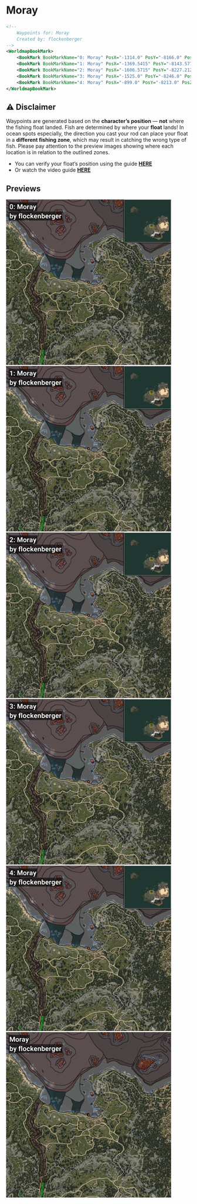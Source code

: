 # Moray
```xml
<!--
    Waypoints for: Moray
    Created by: flockenberger
-->
<WorldmapBookMark>
    <BookMark BookMarkName="0: Moray" PosX="-1314.0" PosY="-8166.0" PosZ="87597.0" />
    <BookMark BookMarkName="1: Moray" PosX="-1369.5415" PosY="-8143.5776" PosZ="87512.96" />
    <BookMark BookMarkName="2: Moray" PosX="-1606.5715" PosY="-8227.212" PosZ="87909.43" />
    <BookMark BookMarkName="3: Moray" PosX="-1525.0" PosY="-8246.0" PosZ="87945.0" />
    <BookMark BookMarkName="4: Moray" PosX="-899.0" PosY="-8213.0" PosZ="87556.0" />
</WorldmapBookMark>
```

## ⚠️ Disclaimer
Waypoints are generated based on the __**character’s position**__ — __not__ where the fishing float landed.
Fish are determined by where your **float** lands!
In ocean spots especially, the direction you cast your rod can place your float in a **different fishing zone**, which may result in catching the wrong type of fish.
Please pay attention to the preview images showing where each location is in relation to the outlined zones.

- You can verify your float’s position using the guide [**HERE**](https://flockenberger.github.io/bdo-fish-position/)
- Or watch the video guide [**HERE**](https://youtu.be/t-VXcRoNojk)

## Previews
<img src="./Moray_0_Preview.webp" width="450"/> <img src="./Moray_1_Preview.webp" width="450"/> <img src="./Moray_2_Preview.webp" width="450"/> <img src="./Moray_3_Preview.webp" width="450"/> <img src="./Moray_4_Preview.webp" width="450"/> <img src="./Moray_Preview.webp" width="450"/> 
